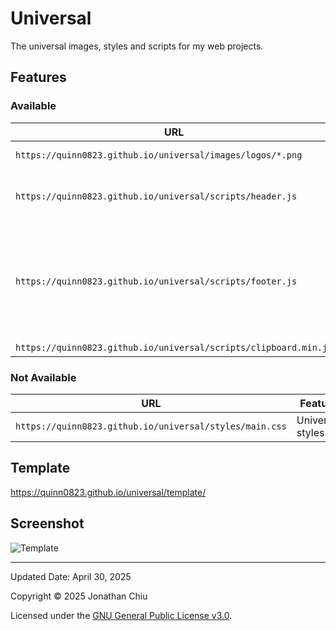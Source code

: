 # Universal

The universal images, styles and scripts for my web projects.

## Features

### Available

| URL | Feature |
| --- | --- |
| `https://quinn0823.github.io/universal/images/logos/*.png` | Universal logos. |
| `https://quinn0823.github.io/universal/scripts/header.js` | Automatic title, allowing page customization. |
| `https://quinn0823.github.io/universal/scripts/footer.js` | Footer based on the `<meta>` element: updated date, copyright (year and author) and license notice, and links. |
| `https://quinn0823.github.io/universal/scripts/clipboard.min.js` | clipboard.js |

### Not Available

| URL | Feature |
| --- | --- |
| `https://quinn0823.github.io/universal/styles/main.css` | Universal styles. |

## Template

https://quinn0823.github.io/universal/template/

## Screenshot

![Template](https://github.com/user-attachments/assets/2bf95411-5e29-481d-bf79-7ffe09c0e01f)

---

Updated Date: April 30, 2025

Copyright © 2025 Jonathan Chiu

Licensed under the [GNU General Public License v3.0](LICENSE).